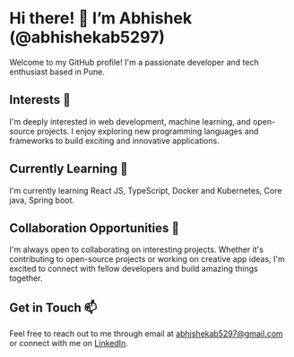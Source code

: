 # Hi there! 👋 I’m Abhishek (@abhishekab5297)

Welcome to my GitHub profile! I'm a passionate developer and tech enthusiast based in Pune.

## Interests 👀
I'm deeply interested in web development, machine learning, and open-source projects. I enjoy exploring new programming languages and frameworks to build exciting and innovative applications.

## Currently Learning 🌱
I'm currently learning React JS, TypeScript, Docker and Kubernetes, Core java, Spring boot.

## Collaboration Opportunities 💞
I'm always open to collaborating on interesting projects. Whether it's contributing to open-source projects or working on creative app ideas, I'm excited to connect with fellow developers and build amazing things together.

## Get in Touch 📫
Feel free to reach out to me through email at abhishekab5297@gmail.com or connect with me on [LinkedIn](www.linkedin.com/in/abhishek-bhosale-2207861a9).


<!---
abhishekab5297/abhishekab5297 is a ✨ special ✨ repository because its `README.md` (this file) appears on your GitHub profile.
You can click the Preview link to take a look at your changes.
--->
